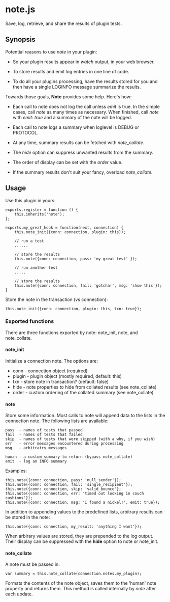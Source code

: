 # note.js

Save, log, retrieve, and share the results of plugin tests.

## Synopsis

Potential reasons to use *note* in your plugin:

* So your plugin results appear in *watch* output, in your web browser.

* To store results and emit log entries in one line of code.

* To do all your plugins processing, have the results stored for you and
  then have a single LOGINFO message summarize the results.

Towards those goals, **Note** provides some help. Here's how:

* Each call to note does not log the call unless _emit_ is true. In the
   simple cases, call *note* as many times as necessary. When finished,
   call *note* with _emit: true_ and a summary of the note will be logged.

* Each call to note logs a summary when loglevel is DEBUG or PROTOCOL.

* At any time, summary results can be fetched with *note_collate*.

* The *hide* option can suppress unwanted results from the summary.

* The order of display can be set with the *order* value.

* If the summary results don't suit your fancy, overload *note_collate*.


## Usage

Use this plugin in yours:

    exports.register = function () {
        this.inherits('note');
    };

    exports.my_great_hook = function(next, connection) {
        this.note_init({conn: connection, plugin: this});

        // run a test
        ......

        // store the results
        this.note({conn: connection, pass: 'my great test' });

        // run another test
        .....

        // store the results
        this.note({conn: connection, fail: 'gotcha!', msg: 'show this'});
    }

Store the note in the transaction (vs connection):

    this.note_init({conn: connection, plugin: this, txn: true});


### Exported functions

There are three functions exported by note: note\_init, note, and
note\_collate.

#### note\_init

Initialize a connection note. The options are:

* conn   - connection object (required)
* plugin - plugin object     (mostly required, default: this)
* txn    - store note in transaction? (default: false)
* hide   - note properties to hide from collated results (see note\_collate)
* order  - custom ordering of the collated summary (see note\_collate)

#### note

Store some information. Most calls to note will append data to the lists
in the connection note. The following lists are available:

    pass  - names of tests that passed
    fail  - names of tests that failed
    skip  - names of tests that were skipped (with a why, if you wish)
    err   - error messages encountered during processing
    msg   - arbitratry messages

    human - a custom summary to return (bypass note_collate)
    emit  - log an INFO summary

Examples:

    this.note({conn: connection, pass: 'null_sender'});
    this.note({conn: connection, fail: 'single_recipient'});
    this.note({conn: connection, skip: 'valid_bounce'};
    this.note({conn: connection, err: 'timed out looking in couch cushions'});
    this.note({conn: connection, msg: 'I found a nickel!', emit: true});

In addition to appending values to the predefined lists, arbitrary results
can be stored in the note:

    this.note({conn: connection, my_result: 'anything I want'});

When arbirary values are stored, they are prepended to the log output. Their
display can be suppressed with the **hide** option to note or note\_init.


#### note\_collate

A note must be passed in.

    var summary = this.note_collate(connection.notes.my_plugin);

Formats the contents of the note object, saves them to the 'human' note
property and returns them. This method is called internally by *note*
after each update.
